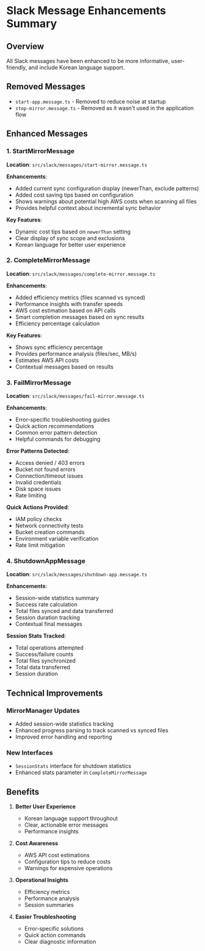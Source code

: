 # Slack Message Enhancements Summary

## Overview
All Slack messages have been enhanced to be more informative, user-friendly, and include Korean language support.

## Removed Messages
- `start-app.message.ts` - Removed to reduce noise at startup
- `stop-mirror.message.ts` - Removed as it wasn't used in the application flow

## Enhanced Messages

### 1. StartMirrorMessage
**Location**: `src/slack/messages/start-mirror.message.ts`

**Enhancements**:
- Added current sync configuration display (newerThan, exclude patterns)
- Added cost saving tips based on configuration
- Shows warnings about potential high AWS costs when scanning all files
- Provides helpful context about incremental sync behavior

**Key Features**:
- Dynamic cost tips based on `newerThan` setting
- Clear display of sync scope and exclusions
- Korean language for better user experience

### 2. CompleteMirrorMessage
**Location**: `src/slack/messages/complete-mirror.message.ts`

**Enhancements**:
- Added efficiency metrics (files scanned vs synced)
- Performance insights with transfer speeds
- AWS cost estimation based on API calls
- Smart completion messages based on sync results
- Efficiency percentage calculation

**Key Features**:
- Shows sync efficiency percentage
- Provides performance analysis (files/sec, MB/s)
- Estimates AWS API costs
- Contextual messages based on results

### 3. FailMirrorMessage
**Location**: `src/slack/messages/fail-mirror.message.ts`

**Enhancements**:
- Error-specific troubleshooting guides
- Quick action recommendations
- Common error pattern detection
- Helpful commands for debugging

**Error Patterns Detected**:
- Access denied / 403 errors
- Bucket not found errors
- Connection/timeout issues
- Invalid credentials
- Disk space issues
- Rate limiting

**Quick Actions Provided**:
- IAM policy checks
- Network connectivity tests
- Bucket creation commands
- Environment variable verification
- Rate limit mitigation

### 4. ShutdownAppMessage
**Location**: `src/slack/messages/shutdown-app.message.ts`

**Enhancements**:
- Session-wide statistics summary
- Success rate calculation
- Total files synced and data transferred
- Session duration tracking
- Contextual final messages

**Session Stats Tracked**:
- Total operations attempted
- Success/failure counts
- Total files synchronized
- Total data transferred
- Session duration

## Technical Improvements

### MirrorManager Updates
- Added session-wide statistics tracking
- Enhanced progress parsing to track scanned vs synced files
- Improved error handling and reporting

### New Interfaces
- `SessionStats` interface for shutdown statistics
- Enhanced stats parameter in `CompleteMirrorMessage`

## Benefits

1. **Better User Experience**
   - Korean language support throughout
   - Clear, actionable error messages
   - Performance insights

2. **Cost Awareness**
   - AWS API cost estimations
   - Configuration tips to reduce costs
   - Warnings for expensive operations

3. **Operational Insights**
   - Efficiency metrics
   - Performance analysis
   - Session summaries

4. **Easier Troubleshooting**
   - Error-specific solutions
   - Quick action commands
   - Clear diagnostic information